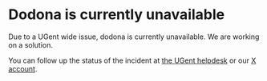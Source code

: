 # Dodona is currently unavailable

Due to a UGent wide issue, dodona is currently unavailable. We are working on a solution.

You can follow up the status of the incident at <a href="https://helpdesk.ugent.be/nieuws/index.php?id=478">the UGent helpdesk</a> or our <a href="https://twitter.com/DodonaEdu">X account</a>.
